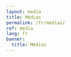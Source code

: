 ```yaml
---
layout: media
title: Médias
permalink: /fr/medias/
ref: media
lang: fr
banner:
  title: Médias
---
```


